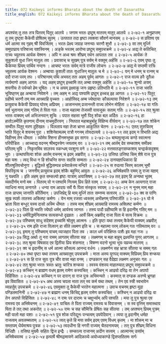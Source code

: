 ```yaml
---
title: 072 Kaikeyi informs Bharata about the death of Dasaratha
title_english: 072 Kaikeyi informs Bharata about the death of Dasaratha

---
```

<div class="audioEmbed"  caption="श्रीराम-हरिसीताराममूर्ति-घनपाठिभ्यां वचनम्" src="https://archive.org/download/Ramayana-recitation-Sriram-harisItArAmamUrti-Ghanapaati-v2/Kanda_2/Kanda_2_AYK-072-Bharatha_Vilapaha.mp3"></div>
अपश्यंस् तु ततः तत्र पितरम् पितुर् आलये ।  
जगाम भरतः द्रष्टुम् मातरम् मातुर् आलये ॥ २-७२-१  
अनुप्राप्तम् तु तम् दृष्ट्वा कैकेयी प्रोषितम् सुतम् ।  
उत्पपात तदा हृष्टा त्यक्त्वा सौवर्ण मानसम् ॥ २-७२-२  
स प्रविश्य एव धर्म आत्मा स्व गृहम् श्री विवर्जितम् ।  
भरतः प्रेक्ष्य जग्राह जनन्याः चरणौ शुभौ ॥ २-७२-३  
सा तम् मूर्ध्नि समुपाघ्राय परिष्वज्य यशस्विनम् ।  
अङ्के भरतम् आरोप्य प्रष्टुम् समुपचक्रमे ॥ २-७२-४  
अद्य ते कतिचित् रात्र्यः च्युतस्य आर्यक वेश्मनः ।  
अपि न अध्व श्रमः शीघ्रम् रथेन आपततः तव ॥ २-७२-५  
आर्यकः ते सुकुशलो युधा जिन् मातुलः तव ।  
प्रवासाच् च सुखम् पुत्र सर्वम् मे वक्तुम् अर्हसि ॥ २-७२-६  
एवम् पृष्ठः तु कैकेय्या प्रियम् पार्थिव नन्दनः ।  
आचष्ट भरतः सर्वम् मात्रे राजीव लोचनः ॥ २-७२-७  
अद्य मे सप्तमी रात्रिः च्युतस्य आर्यक वेश्मनः ।  
अम्बायाः कुशली तातः युधाजिन् मातुलः च मे ॥ २-७२-८  
यन् मे धनम् च रत्नम् च ददौ राजा परम् तपः ।  
परिश्रान्तम् पथि अभवत् ततः अहम् पूर्वम् आगतः ॥ २-७२-९  
राज वाल्य हरैः दूतैअः त्वर्यमाणो अहम् आगतः ।  
यद् अहम् प्रष्टुम् इच्चामि तत् अम्बा वक्तुम् अर्हसि ॥ २-७२-१०  
शून्यो अयम् शयनीयः ते पर्यन्को हेम भूषितः ।  
न च अयम् इक्ष्वाकु जनः प्रहृष्टः प्रतिभाति मे ॥ २-७२-११  
राजा भवति भूयिष्ठ्गम् इह अम्बाया निवेशने ।  
तम् अहम् न अद्य पश्यामि द्रष्टुम् इच्चन्न् इह आगतः ॥ २-७२-१२  
पितुर् ग्रहीष्ये चरणौ तम् मम आख्याहि पृच्चतः ।  
आहोस्विद् अम्ब ज्येष्ठायाः कौसल्याया निवेशने ॥ २-७२-१३  
तम् प्रत्युवाच कैकेयी प्रियवद् घोरम् अप्रियम् ।  
अजानन्तम् प्रजानन्ती राज्य लोभेन मोहिता ॥ २-७२-१४  
या गतिः सर्व भूतानाम् ताम् गतिम् ते पिता गतः ।  
राजा महात्मा तेजस्वी यायजूकः सताम् गतिः ॥ २-७२-१५  
तत् श्रुत्वा भरतः वाक्यम् धर्म अभिजनवान् शुचिः ।  
पपात सहसा भूमौ पितृ शोक बल अर्दितः ॥ २-७२-१६  
हा हातोऽस्मीति कृपणाम् दीनाम् वाचमुदीरयन् ।  
निपपात महाबाहुर्बाहु विक्षिप्य वीर्यवान् ॥ २-७२-१७  
ततः शोकेन सम्वीतः पितुर् मरण दुह्खितः ।  
विललाप महा तेजा भ्रान्त आकुलित चेतनः ॥ २-७२-१८  
एतत् सुरुचिरम् भाति पितुर् मे शयनम् पुरा ।  
शशिनेवामलम् रात्रौ गगनम् तोयदात्यये ॥ २-७२-१९  
तत् इदम् न विभाति अद्य विहीनम् तेन धीमता ।  
व्योमेव श्शिना हीनमप्भुष्क इव सागरः ॥ २-७२-२०  
बाष्पमुत्सृज्य कण्ठे स्वात्मना परिपीडितः ।  
आच्चाद्य वदनम् श्रीमद्वस्त्रेण जयताम् वरः ॥ २-७२-२१  
तम् आर्तम् देव सम्काशम् समीक्ष्य पतितम् भुवि ।  
निकृत्तमिव सालस्य स्कन्धम् परशुना वने ॥ २-७२-२२  
मत्तमातङ्गसम्काशम् चन्द्रार्कसदृशम् भुवः ।  
उत्थापयित्वा शोक आर्तम् वचनम् च इदम् अब्रवीत् ॥ २-७२-२३  
उत्तिष्ठ उत्तिष्ठ किम् शेषे राज पुत्र महा यशः ।  
त्वद् विधा न हि शोचन्ति सन्तः सदसि सम्मताः ॥ २-७२-२४  
दानयज्ञाधिकारा हि शीलश्रुतिवचोनुगा ।  
बुद्धिस्ते बुद्धिसम्पन्न प्रभेवार्कस्य मन्दिरे ॥ २-७२-२५  
स रुदत्या चिरम् कालम् भूमौ विपरिवृत्य च ।  
जननीम् प्रत्युवाच इदम् शोकैः बहुभिर् आवृतः ॥ २-७२-२६  
अभिषेक्ष्यति रामम् तु राजा यज्ञम् नु यक्ष्यति ।  
इति अहम् कृत सम्कल्पो हृष्टः यात्राम् अयासिषम् ॥ २-७२-२७  
तत् इदम् हि अन्यथा भूतम् व्यवदीर्णम् मनो मम ।  
पितरम् यो न पश्यामि नित्यम् प्रिय हिते रतम् ॥ २-७२-२८  
अम्ब केन अत्यगात् राजा व्याधिना मय्य् अनागते ।  
धन्या राम आदयः सर्वे यैः पिता संस्कृतः स्वयम् ॥ २-७२-२९  
न नूनम् माम् महा राजः प्राप्तम् जानाति कीर्तिमान् ।  
उपजिघ्रेद्द् हि माम् मूर्ध्नि तातः सम्नम्य सत्वरम् ॥ २-७२-३०  
क्व स पाणिः सुख स्पर्शः तातस्य अक्लिष्ट कर्मणः ।  
येन माम् रजसा ध्वस्तम् अभीक्ष्णम् परिमार्जति ॥ २-७२-३१  
यो मे भ्राता पिता बन्धुर् यस्य दासो अस्मि धीमतः ।  
तस्य माम् शीघ्रम् आख्याहि रामस्य अक्लिष्ट कर्मणः ॥ २-७२-३२  
पिता हि भवति ज्येष्ठो धर्मम् आर्यस्य जानतः ।  
तस्य पादौ ग्रहीष्यामि स हि इदानीम् गतिर् मम ॥ २-७२-३३  
धर्मविद्धर्मनित्यश्च सत्यसन्धो दृढव्रतः ।  
आर्ये किम् अब्रवीद् राजा पिता मे सत्य विक्रमः ॥ २-७२-३४  
पश्चिमम् साधु संदेशम् इच्चामि श्रोतुम् आत्मनः ।  
इति पृष्टा यथा तत्त्वम् कैकेयी वाक्यम् अब्रवीत् ॥ २-७२-३५  
राम इति राजा विलपन् हा सीते लक्ष्मण इति च ।  
स महात्मा परम् लोकम् गतः गतिमताम् वरः ॥ २-७२-३६  
इमाम् तु पश्चिमाम् वाचम् व्याजहार पिता तव ।  
काल धर्म परिक्षिप्तः पाशैः इव महा गजः ॥ २-७२-३७  
सिद्ध अर्थाः तु नरा रामम् आगतम् सीतया सह ।  
लक्ष्मणम् च महा बाहुम् द्रक्ष्यन्ति पुनर् आगतम् ॥ २-७२-३८  
तत् श्रुत्वा विषसाद एव द्वितीया प्रिय शंसनात् ।  
विषण्ण वदनो भूत्वा भूयः पप्रच्च मातरम् ॥ २-७२-३९  
क्व च इदानीम् स धर्म आत्मा कौसल्य आनन्द वर्धनः ।  
लक्ष्मणेन सह भ्रात्रा सीतया च समम् गतः ॥ २-७२-४०  
तथा पृष्टा यथा तत्त्वम् आख्यातुम् उपचक्रमे ।  
माता अस्य युगपद् वाक्यम् विप्रियम् प्रिय शन्कया ॥ २-७२-४१  
स हि राज सुतः पुत्र चीर वासा महा वनम् ।  
दण्डकान् सह वैदेह्या लक्ष्मण अनुचरः गतः ॥ २-७२-४२  
तत् श्रुत्वा भरतः त्रस्तः भ्रातुः चारित्र शन्कया ।  
स्वस्य वंशस्य माहात्म्यात् प्रष्टुम् समुपचक्रमे ॥ २-७२-४३  
कच्चिन् न ब्राह्मण वधम् हृतम् रामेण कस्यचित् ।  
कच्चिन् न आढ्यो दरिद्रः वा तेन अपापो विहिंसितः ॥ २-७२-४४  
कच्चिन् न पर दारान् वा राज पुत्रः अभिमन्यते ।  
कस्मात् स दण्डक अरण्ये भ्रूणहा इव विवासितः ॥ २-७२-४५  
अथ अस्य चपला माता तत् स्व कर्म यथा तथम् ।  
तेन एव स्त्री स्वभावेन व्याहर्तुम् उपचक्रमे ॥ २-७२-४६  
एवमुक्ता तु कैकेयी भरतेन महात्मना ।  
उवाच वचनम् हृष्टा मूढा पण्डितमानिनी ॥ २-७२-४७  
न ब्राह्मण धनम् किंचिद्द् हृतम् रामेण कस्यचित् ।  
कश्चिन् न आढ्यो दरिद्रः वा तेन अपापो विहिंसितः ॥ २-७२-४८  
न रामः पर दारामः च चक्षुर्भ्याम् अपि पश्यति ।  
मया तु पुत्र श्रुत्वा एव रामस्य एव अभिषेचनम् ॥ २-७२-४९  
याचितः ते पिता राज्यम् रामस्य च विवासनम् ।  
स स्व वृत्तिम् समास्थाय पिता ते तत् तथा अकरोत् ॥ २-७२-५०  
रामः च सह सौमित्रिः प्रेषितः सह सीतया ।  
तम् अपश्यन् प्रियम् पुत्रम् मही पालो महा यशाः ॥ २-७२-५१  
पुत्र शोक परिद्यूनः पन्चत्वम् उपपेदिवान् ।  
त्वया तु इदानीम् धर्मज्ञ राजत्वम् अवलम्ब्यताम् ॥ २-७२-५२  
त्वत् कृते हि मया सर्वम् इदम् एवम् विधम् कृतम् ।  
मा शोकम् मा च सम्तापम् धैर्यमाश्रय पुत्रक ॥ २-७२-५३  
त्वदधीना हि नगरी राज्यम् चैतदनामयम् ।  
तत् पुत्र शीघ्रम् विधिना विधिज्ञैः ।  
वसिष्ठ मुख्यैः सहितः द्विज इन्द्रैः ।  
सम्काल्य राजानम् अदीन सत्त्वम् ।  
आत्मानम् उर्व्याम् अभिषेचयस्व ॥ २-७२-५४  
इत्यार्षे श्रीमद्रामायणे आदिकाव्ये अयोध्याकाण्डे द्विसप्ततितमः सर्गः